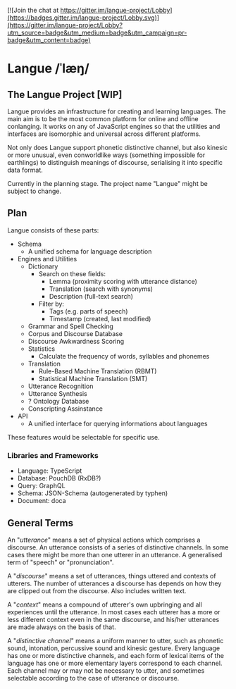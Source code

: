 [![Join the chat at https://gitter.im/langue-project/Lobby](https://badges.gitter.im/langue-project/Lobby.svg)](https://gitter.im/langue-project/Lobby?utm_source=badge&utm_medium=badge&utm_campaign=pr-badge&utm_content=badge)

# Langue /ˈlæŋ/
## The Langue Project [WIP]

Langue provides an infrastructure for creating and learning languages. The main aim is to be the most common platform for online and offline conlanging. It works on any of JavaScript engines so that the utilities and interfaces are isomorphic and universal across different platforms.

Not only does Langue support phonetic distinctive channel, but also kinesic or more unusual, even conworldlike ways (something impossible for earthlings) to distinguish meanings of discourse, serialising it into specific data format.

Currently in the planning stage. The project name "Langue" might be subject to change.

## Plan

Langue consists of these parts:

- Schema
  - A unified schema for language description
- Engines and Utilities
  - Dictionary
    - Search on these fields:
      - Lemma (proximity scoring with utterance distance)
      - Translation (search with synonyms)
      - Description (full-text search)
    - Filter by:
      - Tags (e.g. parts of speech)
      - Timestamp (created, last modified)
  - Grammar and Spell Checking
  - Corpus and Discourse Database
  - Discourse Awkwardness Scoring
  - Statistics
    - Calculate the frequency of words, syllables and phonemes
  - Translation
    - Rule-Based Machine Translation (RBMT)
    - Statistical Machine Translation (SMT)
  - Utterance Recognition
  - Utterance Synthesis
  - ? Ontology Database
  - Conscripting Assinstance
- API
  - A unified interface for querying informations about languages

These features would be selectable for specific use.

### Libraries and Frameworks

- Language: TypeScript
- Database: PouchDB (RxDB?)
- Query: GraphQL
- Schema: JSON-Schema (autogenerated by typhen)
- Document: doca

## General Terms

An "*utterance*" means a set of physical actions which comprises a discourse. An utterance consists of a series of distinctive channels. In some cases there might be more than one utterer in an utterance. A generalised term of "speech" or "pronunciation".

A "*discourse*" means a set of utterances, things uttered and contexts of utterers. The number of utterances a discourse has depends on how they are clipped out from the discourse. Also includes written text.

A "*context*" means a compound of utterer's own upbringing and all experiences until the utterance. In most cases each utterer has a more or less different context even in the same discourse, and his/her utterances are made always on the basis of that.

A "*distinctive channel*" means a uniform manner to utter, such as phonetic sound, intonation, percussive sound and kinesic gesture. Every language has one or more distinctive channels, and each form of lexical items of the language has one or more elementary layers correspond to each channel. Each channel may or may not be necessary to utter, and sometimes selectable according to the case of utterance or discourse.
